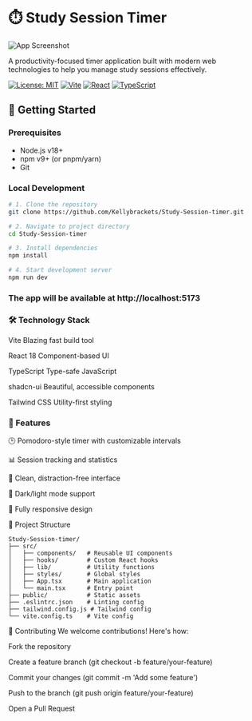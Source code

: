 # ⏱️ Study Session Timer

![App Screenshot](./screenshot.png) <!-- Add actual screenshot -->

A productivity-focused timer application built with modern web technologies to help you manage study sessions effectively.

[![License: MIT](https://img.shields.io/badge/License-MIT-blue.svg)](https://opensource.org/licenses/MIT)
[![Vite](https://img.shields.io/badge/Vite-4.x-646CFF?logo=vite)](https://vitejs.dev/)
[![React](https://img.shields.io/badge/React-18.x-61DAFB?logo=react)](https://reactjs.org/)
[![TypeScript](https://img.shields.io/badge/TypeScript-5.x-3178C6?logo=typescript)](https://www.typescriptlang.org/)

## 🚀 Getting Started

### Prerequisites
- Node.js v18+
- npm v9+ (or pnpm/yarn)
- Git

### Local Development

```sh
# 1. Clone the repository
git clone https://github.com/Kellybrackets/Study-Session-timer.git

# 2. Navigate to project directory
cd Study-Session-timer

# 3. Install dependencies
npm install

# 4. Start development server
npm run dev
```

### The app will be available at http://localhost:5173

### 🛠️ Technology Stack

Vite	Blazing fast build tool

React 18	Component-based UI

TypeScript	Type-safe JavaScript

shadcn-ui	Beautiful, accessible components

Tailwind CSS	Utility-first styling

### 🌟 Features

🕒 Pomodoro-style timer with customizable intervals

📊 Session tracking and statistics

🎨 Clean, distraction-free interface

🌙 Dark/light mode support

📱 Fully responsive design

📂 Project Structure
```
Study-Session-timer/
├── src/
│   ├── components/   # Reusable UI components
│   ├── hooks/        # Custom React hooks
│   ├── lib/          # Utility functions
│   ├── styles/       # Global styles
│   ├── App.tsx       # Main application
│   └── main.tsx      # Entry point
├── public/           # Static assets
├── .eslintrc.json    # Linting config
├── tailwind.config.js # Tailwind config
└── vite.config.ts    # Vite config
```
🤝 Contributing
We welcome contributions! Here's how:

Fork the repository

Create a feature branch (git checkout -b feature/your-feature)

Commit your changes (git commit -m 'Add some feature')

Push to the branch (git push origin feature/your-feature)

Open a Pull Request
